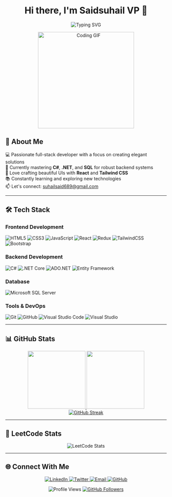 <h1 align="center">Hi there, I'm Saidsuhail VP 👋</h1>

<p align="center">
  <img src="https://readme-typing-svg.herokuapp.com?font=Fira+Code&size=24&pause=1500&color=00FF00&width=600&center=true&lines=Full-Stack+.Net+Developer;React+%7C+.NET+%7C+SQL;Turning+ideas+into+reality+with+code" alt="Typing SVG" />
</p>

<div align="center">
  <img src="https://media.giphy.com/media/L1R1tvI9svkIWwpVYr/giphy.gif" width="300" alt="Coding GIF">
</div>

## 🚀 About Me

💻 Passionate full-stack developer with a focus on creating elegant solutions  
🌱 Currently mastering **C#**, **.NET**, and **SQL** for robust backend systems  
🎨 Love crafting beautiful UIs with **React** and **Tailwind CSS**  
📚 Constantly learning and exploring new technologies  
📫 Let's connect: [suhailsaid689@gmail.com](mailto:suhailsaid689@gmail.com)

---

## 🛠️ Tech Stack

### **Frontend Development**
![HTML5](https://img.shields.io/badge/html5-%23E34F26.svg?style=for-the-badge&logo=html5&logoColor=white)
![CSS3](https://img.shields.io/badge/css3-%231572B6.svg?style=for-the-badge&logo=css3&logoColor=white)
![JavaScript](https://img.shields.io/badge/javascript-%23323330.svg?style=for-the-badge&logo=javascript&logoColor=%23F7DF1E)
![React](https://img.shields.io/badge/react-%2320232a.svg?style=for-the-badge&logo=react&logoColor=%2361DAFB)
![Redux](https://img.shields.io/badge/redux-%23593d88.svg?style=for-the-badge&logo=redux&logoColor=white)
![TailwindCSS](https://img.shields.io/badge/tailwindcss-%2338B2AC.svg?style=for-the-badge&logo=tailwind-css&logoColor=white)
![Bootstrap](https://img.shields.io/badge/bootstrap-%23563D7C.svg?style=for-the-badge&logo=bootstrap&logoColor=white)

### **Backend Development**
![C#](https://img.shields.io/badge/c%23-%23239120.svg?style=for-the-badge&logo=c-sharp&logoColor=white)
![.NET Core](https://img.shields.io/badge/.NET%20Core-5C2D91?style=for-the-badge&logo=.net&logoColor=white)
![ADO.NET](https://img.shields.io/badge/ADO.NET-5C2D91?style=for-the-badge&logo=.net&logoColor=white)
![Entity Framework](https://img.shields.io/badge/Entity%20Framework-68217A?style=for-the-badge&logo=.net&logoColor=white)


### **Database**
![Microsoft SQL Server](https://img.shields.io/badge/Microsoft%20SQL%20Server-CC2927?style=for-the-badge&logo=microsoft%20sql%20server&logoColor=white)

### **Tools & DevOps**
![Git](https://img.shields.io/badge/git-%23F05033.svg?style=for-the-badge&logo=git&logoColor=white)
![GitHub](https://img.shields.io/badge/github-%23121011.svg?style=for-the-badge&logo=github&logoColor=white)
![Visual Studio Code](https://img.shields.io/badge/VS%20Code-0078d7.svg?style=for-the-badge&logo=visual-studio-code&logoColor=white)
![Visual Studio](https://img.shields.io/badge/Visual%20Studio-5C2D91.svg?style=for-the-badge&logo=visual-studio&logoColor=white)

---

## 📊 GitHub  Stats

<div align="center">
  <a href="https://github.com/SaidSuhail">
    <img height="180em" src="https://github-readme-stats.vercel.app/api?username=SaidSuhail&show_icons=true&theme=radical&include_all_commits=true&count_private=true"/>
    <img height="180em" src="https://github-readme-stats.vercel.app/api/top-langs/?username=SaidSuhail&layout=compact&langs_count=8&theme=radical"/>
    <br />
    <img src="https://github-readme-streak-stats.herokuapp.com?user=SaidSuhail&theme=radical&hide_border=false" alt="GitHub Streak" />
    
  </a>
</div>

---

## 🧠 LeetCode Stats

<div align="center">
  <img src="https://leetcard.jacoblin.cool/SaidSuhail?theme=white&font=Fira+Code&ext=contest" alt="LeetCode Stats" />
</div>

---

## 🌐 Connect With Me

<p align="center">
  <a href="https://www.linkedin.com/in/saidsuhail-vp-796b73312/">
    <img src="https://img.shields.io/badge/LinkedIn-0077B5?style=for-the-badge&logo=linkedin&logoColor=white" alt="LinkedIn"/>
  </a>
  <a href="https://twitter.com/your-twitter">
    <img src="https://img.shields.io/badge/Twitter-1DA1F2?style=for-the-badge&logo=twitter&logoColor=white" alt="Twitter"/>
  </a>
  <a href="mailto:suhailsaid689@gmail.com">
    <img src="https://img.shields.io/badge/Gmail-D14836?style=for-the-badge&logo=gmail&logoColor=white" alt="Email"/>
  </a>
  <a href="https://github.com/SaidSuhail">
    <img src="https://img.shields.io/badge/GitHub-100000?style=for-the-badge&logo=github&logoColor=white" alt="GitHub"/>
  </a>
</p>

<div align="center">
  <img src="https://komarev.com/ghpvc/?username=SaidSuhail&label=Profile%20views&color=0e75b6&style=flat" alt="Profile Views" />
  <a href="https://github.com/SaidSuhail?tab=followers">
    <img src="https://img.shields.io/github/followers/SaidSuhail?label=Followers&style=social" alt="GitHub Followers">
  </a>
</div>
